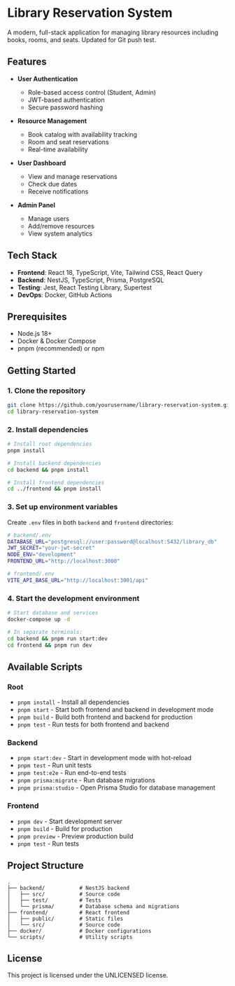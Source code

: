 # Library Reservation System

A modern, full-stack application for managing library resources including books, rooms, and seats. Updated for Git push test.

## Features

- **User Authentication**
  - Role-based access control (Student, Admin)
  - JWT-based authentication
  - Secure password hashing

- **Resource Management**
  - Book catalog with availability tracking
  - Room and seat reservations
  - Real-time availability

- **User Dashboard**
  - View and manage reservations
  - Check due dates
  - Receive notifications

- **Admin Panel**
  - Manage users
  - Add/remove resources
  - View system analytics

## Tech Stack

- **Frontend**: React 18, TypeScript, Vite, Tailwind CSS, React Query
- **Backend**: NestJS, TypeScript, Prisma, PostgreSQL
- **Testing**: Jest, React Testing Library, Supertest
- **DevOps**: Docker, GitHub Actions

## Prerequisites

- Node.js 18+
- Docker & Docker Compose
- pnpm (recommended) or npm

## Getting Started

### 1. Clone the repository

```bash
git clone https://github.com/yourusername/library-reservation-system.git
cd library-reservation-system
```

### 2. Install dependencies

```bash
# Install root dependencies
pnpm install

# Install backend dependencies
cd backend && pnpm install

# Install frontend dependencies
cd ../frontend && pnpm install
```

### 3. Set up environment variables

Create `.env` files in both `backend` and `frontend` directories:

```bash
# backend/.env
DATABASE_URL="postgresql://user:password@localhost:5432/library_db"
JWT_SECRET="your-jwt-secret"
NODE_ENV="development"
FRONTEND_URL="http://localhost:3000"
```

```bash
# frontend/.env
VITE_API_BASE_URL="http://localhost:3001/api"
```

### 4. Start the development environment

```bash
# Start database and services
docker-compose up -d

# In separate terminals:
cd backend && pnpm run start:dev
cd frontend && pnpm run dev
```

## Available Scripts

### Root
- `pnpm install` - Install all dependencies
- `pnpm start` - Start both frontend and backend in development mode
- `pnpm build` - Build both frontend and backend for production
- `pnpm test` - Run tests for both frontend and backend

### Backend
- `pnpm start:dev` - Start in development mode with hot-reload
- `pnpm test` - Run unit tests
- `pnpm test:e2e` - Run end-to-end tests
- `pnpm prisma:migrate` - Run database migrations
- `pnpm prisma:studio` - Open Prisma Studio for database management

### Frontend
- `pnpm dev` - Start development server
- `pnpm build` - Build for production
- `pnpm preview` - Preview production build
- `pnpm test` - Run tests

## Project Structure

```
.
├── backend/           # NestJS backend
│   ├── src/           # Source code
│   ├── test/          # Tests
│   └── prisma/        # Database schema and migrations
├── frontend/          # React frontend
│   ├── public/        # Static files
│   └── src/           # Source code
├── docker/            # Docker configurations
└── scripts/           # Utility scripts
```

## License

This project is licensed under the UNLICENSED license.
